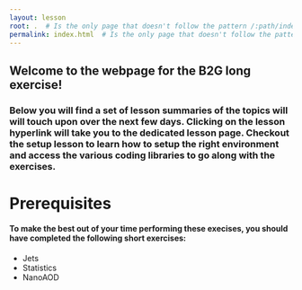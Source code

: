 ```yaml
---
layout: lesson
root: .  # Is the only page that doesn't follow the pattern /:path/index.html
permalink: index.html  # Is the only page that doesn't follow the pattern /:path/index.html
---
```

## Welcome to the webpage for the B2G long exercise! 
### Below you will find a set of lesson summaries of the topics will will touch upon over the next few days. Clicking on the lesson hyperlink will take you to the dedicated lesson page. Checkout the setup lesson to learn how to setup the right environment and access the various coding libraries to go along with the exercises.

<!-- this is an html comment -->

# Prerequisites
#### To make the best out of your time performing these execises, you should have completed the following short exercises:
- Jets
- Statistics
- NanoAOD
